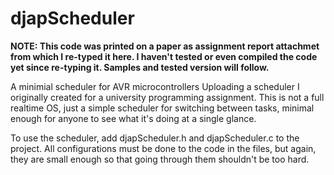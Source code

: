 # djapScheduler
__NOTE: This code was printed on a paper as assignment report attachmet from which I re-typed it here. I haven't tested or even compiled the code yet since re-typing it. Samples and tested version will follow.__

A minimial scheduler for AVR microcontrollers
Uploading a scheduler I originally created for a university programming assignment. This is not a full realtime OS, just a simple scheduler for switching between tasks, minimal enough for anyone to see what it's doing at a single glance.

To use the scheduler, add djapScheduler.h and djapScheduler.c to the project. All configurations must be done to the code in the files, but again, they are small enough so that going through them shouldn't be too hard.



